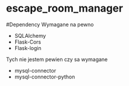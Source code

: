 # escape_room_manager

#Dependency
Wymagane na pewno 
* SQLAlchemy
* Flask-Cors
* Flask-login

Tych nie jestem pewien czy sa wymagane
* mysql-connector
* mysql-connector-python
